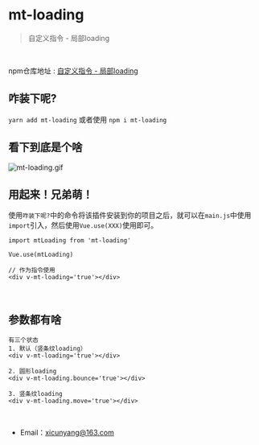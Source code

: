 # mt-loading

> 自定义指令 - 局部loading

<br/>

npm仓库地址 : [自定义指令 - 局部loading](https://www.npmjs.com/package/mt-loading)

## 咋装下呢?
```yarn add mt-loading```  或者使用  ```npm i mt-loading```
<br/>

## 看下到底是个啥
![mt-loading.gif](https://upload-images.jianshu.io/upload_images/6555843-4737602217314ddf.gif?imageMogr2/auto-orient/strip)
<br/>

## 用起来！兄弟萌！
使用```咋装下呢?```中的命令将该插件安装到你的项目之后，就可以在```main.js```中使用```import```引入，然后使用```Vue.use(XXX)```使用即可。
```$xslt
import mtLoading from 'mt-loading'

Vue.use(mtLoading)

// 作为指令使用
<div v-mt-loading='true'></div>
```
<br/>

## 参数都有啥
```
有三个状态
1. 默认（竖条纹loading）
<div v-mt-loading='true'></div>

2. 圆形loading
<div v-mt-loading.bounce='true'></div>

3. 竖条纹loading
<div v-mt-loading.move='true'></div>
```
<br/>
 
- Email：xicunyang@163.com
